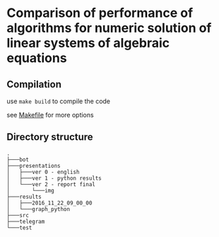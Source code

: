 # Comparison of performance of algorithms for numeric solution of linear systems of algebraic equations


## Compilation

use `make build` to compile the code

see [Makefile](Makefile) for more options


## Directory structure

    .
	├───bot
	├───presentations
	│   ├───ver 0 - english
	│   ├───ver 1 - python results
	│   └───ver 2 - report final
	│       └───img
	├───results
	│   ├───2016_11_22_09_00_00
	│   └───graph_python
	├───src
	├───telegram
	└───test
